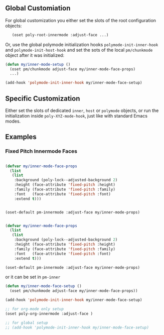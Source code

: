 
## Global Customiation

For global customization you either set the slots of the root configuration
objects:

```el
   (oset poly-root-innermode :adjust-face ...)
```

Or, use the global polymode initialization hooks `polymode-init-inner-hook` and
`polymode-init-host-hook` and set the sots of the local `pm/chunkmode` object
after it was initialized:

```el
(defun my/inner-mode-setup ()
  (oset pm/chunkmode adjust-face my/inner-mode-face-props)
  ...)

(add-hook 'polymode-init-inner-hook my/inner-mode-face-setup)
```

## Specific Customization

Either set the slots of dedicated `inner`, `host` or `polymode` objects, or run
the initialization inside `poly-XYZ-mode-hook`, just like with standard Emacs
modes.

## Examples

### Fixed Pitch Innermode Faces

```el

(defvar my/inner-mode-face-props
  (list
   (list
    :background (poly-lock--adjusted-background 2)
    :height (face-attribute 'fixed-pitch :height)
    :family (face-attribute 'fixed-pitch :family)
    :font   (face-attribute 'fixed-pitch :font)
    :extend t)))


(oset-default pm-innermode :adjust-face my/inner-mode-props)

```


```el

(defvar my/inner-mode-face-props
  (list
   (list
    :background (poly-lock--adjusted-background 2)
    :height (face-attribute 'fixed-pitch :height)
    :family (face-attribute 'fixed-pitch :family)
    :font   (face-attribute 'fixed-pitch :font)
    :extend t)))

(oset-default pm-innermode :adjust-face my/inner-mode-props)

```

or it can be set in `pm-inner` 

```el
(defun my/inner-mode-face-setup ()
  (oset pm/chunkmode adjust-face my/inner-mode-face-props))

(add-hook 'polymode-init-inner-hook my/inner-mode-face-setup)

```


```el
;; for org-mode only setup
(oset poly-org-innermode :adjust-face )

;; for global setup
;; (add-hook 'polymode-init-inner-hook my/inner-mode-face-setup)

```
